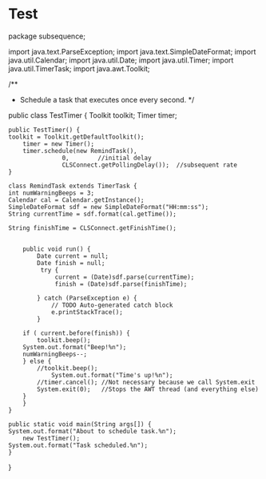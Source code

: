 # Test
package subsequence;

import java.text.ParseException;
import java.text.SimpleDateFormat;
import java.util.Calendar;
import java.util.Date;
import java.util.Timer;
import java.util.TimerTask;
import java.awt.Toolkit;

/**
 * Schedule a task that executes once every second.
 */

public class TestTimer {
    Toolkit toolkit;
    Timer timer;

    public TestTimer() {
	toolkit = Toolkit.getDefaultToolkit();
        timer = new Timer();
        timer.schedule(new RemindTask(),
	               0,        //initial delay
	               CLSConnect.getPollingDelay());  //subsequent rate
    }

    class RemindTask extends TimerTask {
	int numWarningBeeps = 3;
	Calendar cal = Calendar.getInstance();
    SimpleDateFormat sdf = new SimpleDateFormat("HH:mm:ss");
    String currentTime = sdf.format(cal.getTime());
    
    String finishTime = CLSConnect.getFinishTime();


        public void run() {
        	Date current = null;
        	Date finish = null;
        	 try {
        		 current = (Date)sdf.parse(currentTime);
        		 finish = (Date)sdf.parse(finishTime);

			} catch (ParseException e) {
				// TODO Auto-generated catch block
				e.printStackTrace();
			}

	    if ( current.before(finish)) {
	        toolkit.beep();
		System.out.format("Beep!%n");
		numWarningBeeps--;
	    } else {
	        //toolkit.beep(); 
                System.out.format("Time's up!%n");
	        //timer.cancel(); //Not necessary because we call System.exit
	        System.exit(0);   //Stops the AWT thread (and everything else)
	    }
        }
    }

    public static void main(String args[]) {
	System.out.format("About to schedule task.%n");
        new TestTimer();
	System.out.format("Task scheduled.%n");
    }
}
